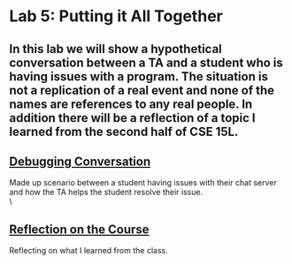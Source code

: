 # Lab 5: Putting it All Together
In this lab we will show a hypothetical conversation between a TA and a student who is having issues with a program. The situation is not a replication 
of a real event and none of the names are references to any real people. In addition there will be a reflection of a topic I learned from the second half of CSE 15L. 
---
## [Debugging Conversation](lab5_dbg.md)  
Made up scenario between a student having issues with their chat server and how the TA helps the student resolve their issue.  
\
## [Reflection on the Course](lab5_reflection.md)  
Reflecting on what I learned from the class. 
